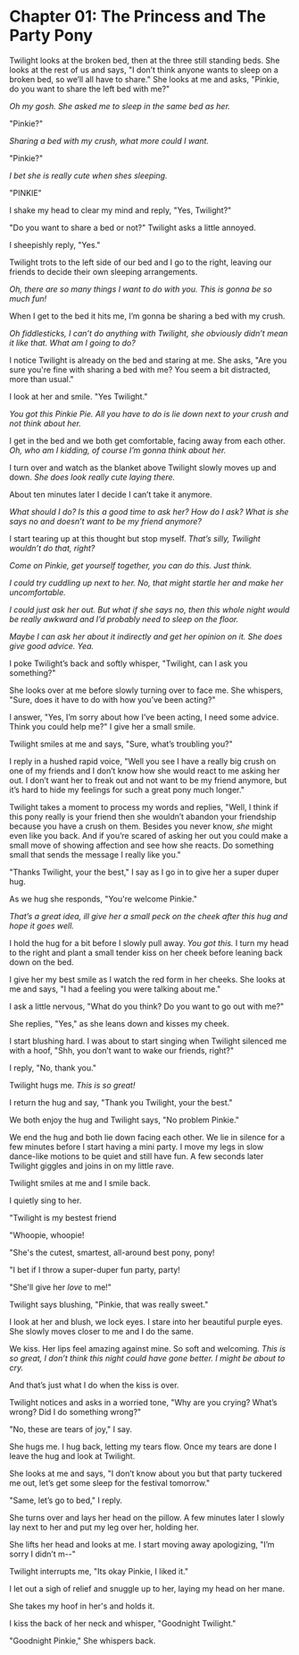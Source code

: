 # Chapter 01: The Princess and The Party Pony

Twilight looks at the broken bed, then at the three still standing beds. She looks at the rest of us and says, "I don’t think anyone wants to sleep on a broken bed, so we’ll all have to share." She looks at me and asks, "Pinkie, do you want to share the left bed with me?"

*Oh my gosh. She asked me to sleep in the same bed as her.*

"Pinkie?"

*Sharing a bed with my crush, what more could I want.*

"Pinkie?"

*I bet she is really cute when shes sleeping.*

"PINKIE"

I shake my head to clear my mind and reply, "Yes, Twilight?"

"Do you want to share a bed or not?" Twilight asks a little annoyed.

I sheepishly reply, "Yes."

Twilight trots to the left side of our bed and I go to the right, leaving our friends to decide their own sleeping arrangements.

*Oh, there are so many things I want to do with you. This is gonna be so much fun!*

When I get to the bed it hits me, I’m gonna be sharing a bed with my crush.

*Oh fiddlesticks, I can’t do anything with Twilight, she obviously didn’t mean it like that. What am I going to do?*

I notice Twilight is already on the bed and staring at me. She asks, "Are you sure you're fine with sharing a bed with me? You seem a bit distracted, more than usual."

I look at her and smile. "Yes Twilight."

*You got this Pinkie Pie. All you have to do is lie down next to your crush and not think about her.*

I get in the bed and we both get comfortable, facing away from each other. *Oh, who am I kidding, of course I’m gonna think about her.*

I turn over and watch as the blanket above Twilight slowly moves up and down. *She does look really cute laying there.*

About ten minutes later I decide I can’t take it anymore.

*What should I do? Is this a good time to ask her? How do I ask? What is she says no and doesn’t want to be my friend anymore?*

I start tearing up at this thought but stop myself. *That’s silly, Twilight wouldn’t do that, right?*

*Come on Pinkie, get yourself together, you can do this. Just think.*

*I could try cuddling up next to her. No, that might startle her and make her uncomfortable.*

*I could just ask her out. But what if she says no, then this whole night would be really awkward and I’d probably need to sleep on the floor.*

*Maybe I can ask her about it indirectly and get her opinion on it. She does give good advice. Yea.*

I poke Twilight’s back and softly whisper, "Twilight, can I ask you something?"

She looks over at me before slowly turning over to face me. She whispers, "Sure, does it have to do with how you’ve been acting?"

I answer, "Yes, I’m sorry about how I’ve been acting, I need some advice. Think you could help me?" I give her a small smile.

Twilight smiles at me and says, "Sure, what’s troubling you?"

I reply in a hushed rapid voice, "Well you see I have a really big crush on one of my friends and I don’t know how she would react to me asking her out. I don’t want her to freak out and not want to be my friend anymore, but it’s hard to hide my feelings for such a great pony much longer."

Twilight takes a moment to process my words and replies, "Well, I think if this pony really is your friend then she wouldn’t abandon your friendship because you have a crush on them. Besides you never know, *she* might even like you back. And if you’re scared of asking her out you could make a small move of showing affection and see how she reacts. Do something small that sends the message I really like you."

"Thanks Twilight, your the best," I say as I go in to give her a super duper hug.

As we hug she responds, "You're welcome Pinkie."

*That’s a great idea, ill give her a small peck on the cheek after this hug and hope it goes well.*

I hold the hug for a bit before I slowly pull away. *You got this.* I turn my head to the right and plant a small tender kiss on her cheek before leaning back down on the bed.

I give her my best smile as I watch the red form in her cheeks. She looks at me and says, "I had a feeling you were talking about me."

I ask a little nervous, "What do you think? Do you want to go out with me?"

She replies, "Yes," as she leans down and kisses my cheek.

I start blushing hard. I was about to start singing when Twilight silenced me with a hoof, "Shh, you don’t want to wake our friends, right?"

I reply, "No, thank you."

Twilight hugs me. *This is so great!*

I return the hug and say, "Thank you Twilight, your the best."

We both enjoy the hug and Twilight says, "No problem Pinkie."

We end the hug and both lie down facing each other. We lie in silence for a few minutes before I start having a mini party. I move my legs in slow dance-like motions to be quiet and still have fun. A few seconds later Twilight giggles and joins in on my little rave.

Twilight smiles at me and I smile back.

I quietly sing to her.

"Twilight is my bestest friend

"Whoopie, whoopie!

"She's the cutest, smartest, all-around best pony, pony!

"I bet if I throw a super-duper fun party, party!

"She'll give her *love* to me!"

Twilight says blushing, "Pinkie, that was really sweet."

I look at her and blush, we lock eyes. I stare into her beautiful purple eyes. She slowly moves closer to me and I do the same.

We kiss. Her lips feel amazing against mine. So soft and welcoming. *This is so great, I don’t think this night could have gone better. I might be about to cry.*

And that’s just what I do when the kiss is over.

Twilight notices and asks in a worried tone, "Why are you crying? What’s wrong? Did I do something wrong?"

"No, these are tears of joy," I say.

She hugs me. I hug back, letting my tears flow. Once my tears are done I leave the hug and look at Twilight.

She looks at me and says, "I don’t know about you but that party tuckered me out, let’s get some sleep for the festival tomorrow."

"Same, let’s go to bed," I reply.

She turns over and lays her head on the pillow. A few minutes later I slowly lay next to her and put my leg over her, holding her.

She lifts her head and looks at me. I start moving away apologizing, "I’m sorry I didn’t m--"

Twilight interrupts me, "Its okay Pinkie, I liked it."

I let out a sigh of relief and snuggle up to her, laying my head on her mane.

She takes my hoof in her's and holds it.

I kiss the back of her neck and whisper, "Goodnight Twilight."

"Goodnight Pinkie," She whispers back.
